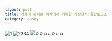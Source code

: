 ```yaml
---
layout: post
title: 가상이 판치는 세계에서 기획한 가상전시:융합토크쇼
category: essay
---
```


![1](https://user-images.githubusercontent.com/95357441/144429803-2378b40d-b667-4f1a-8396-aced1f42efae.jpg)
![2334](https://user-images.githubusercontent.com/95357441/144429825-affad899-9cd1-4d3a-9a9d-6c979646c9cd.jpg)
![ㅇㅇㅁㄴㅇㄴㅁ](https://user-images.githubusercontent.com/95357441/144429830-0fd617c0-e8b7-4c7c-9c75-e0d88a401ec0.jpg)
